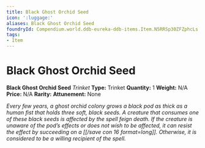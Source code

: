 ```yaml
---
title: Black Ghost Orchid Seed
icon: ':luggage:'
aliases: Black Ghost Orchid Seed
foundryId: Compendium.world.ddb-eureka-ddb-items.Item.N5RRSp30ZFZphcLs
tags:
- Item
---
```


# Black Ghost Orchid Seed

**Black Ghost Orchid Seed**
_Trinket_
**Type:** Trinket
**Quantity:** 1
**Weight:** N/A
**Price:** N/A
**Rarity:** 
**Attunement:** None

*Every few years, a ghost orchid colony grows a black pod as thick as a human fist that holds three soft, black seeds. A creature that consumes one of these black seeds is affected by the spell feign death. If the creature is unaware of the pod’s effects or does not wish to be affected, it can resist the effect by succeeding on a [[/save con 16 format=long]]. Otherwise, it is considered to be a willing recipient of the spell.*